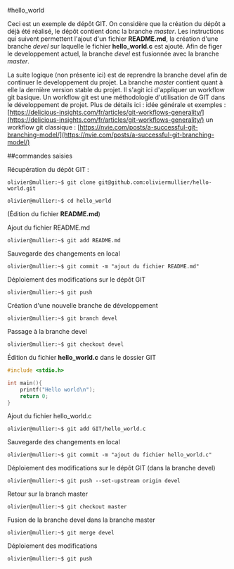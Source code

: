 #hello_world 

Ceci est un exemple de dépôt GIT.
On considère que la création du dépôt a déjà été réalisé, le dépôt contient donc la branche *master*.
Les instructions qui suivent permettent l'ajout d'un fichier **README.md**, la création d'une branche *devel*
sur laquelle le fichier **hello_world.c** est ajouté.
Afin de figer le developpement actuel, la branche *devel* est fusionnée avec la branche *master*.

La suite logique (non présente ici) est de reprendre la branche devel afin de continuer le developpement du projet.
La branche *master* contient quant à elle la dernière version stable du projet.
Il s'agit ici d'appliquer un workflow git basique.
Un workflow git est une méthodologie d'utilisation de GIT dans le développement de projet.
Plus de détails ici :
idée générale et exemples : [https://delicious-insights.com/fr/articles/git-workflows-generality/](https://delicious-insights.com/fr/articles/git-workflows-generality/) 
un workflow git classique : [https://nvie.com/posts/a-successful-git-branching-model/](https://nvie.com/posts/a-successful-git-branching-model/) 

##commandes saisies

Récupération du dépôt GIT :


```console
olivier@mullier:~$ git clone git@github.com:oliviermullier/hello-world.git
```


```console
olivier@mullier:~$ cd hello_world
```
(Édition du fichier __README.md__)


Ajout du fichier README.md


```console
olivier@mullier:~$ git add README.md
```


Sauvegarde des changements en local


```console
olivier@mullier:~$ git commit -m "ajout du fichier README.md"
```


Déploiement des modifications sur le dépôt GIT


```console
olivier@mullier:~$ git push
```


Création d'une nouvelle branche de développement


```console
olivier@mullier:~$ git branch devel
```


Passage à la branche devel


```console
olivier@mullier:~$ git checkout devel
```


Édition du fichier __hello_world.c__ dans le dossier GIT


```c
#include <stdio.h>

int main(){
    printf("Hello world\n");
    return 0;
}
```
Ajout du fichier hello_world.c


```console
olivier@mullier:~$ git add GIT/hello_world.c
```

Sauvegarde des changements en local


```console
olivier@mullier:~$ git commit -m "ajout du fichier hello_world.c"
```


Déploiement des modifications sur le dépôt GIT (dans la branche devel)


```console
olivier@mullier:~$ git push --set-upstream origin devel
```


Retour sur la branch master


```console
olivier@mullier:~$ git checkout master
```


Fusion de la branche devel dans la branche master


```console
olivier@mullier:~$ git merge devel
```


Déploiement des modifications


```console
olivier@mullier:~$ git push
```
